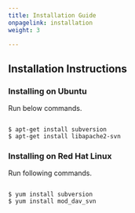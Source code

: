 ```yaml
---
title: Installation Guide
onpagelink: installation
weight: 3

---
```


Installation Instructions
-------------------------

### Installing on Ubuntu

Run below commands.

 ```

$ apt-get install subversion
$ apt-get install libapache2-svn

```

### Installing on Red Hat Linux

Run following commands.

 ```

$ yum install subversion
$ yum install mod_dav_svn

```

